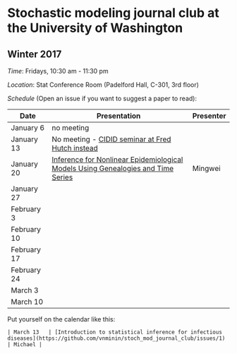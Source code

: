 # Stochastic modeling journal club at the University of Washington

## Winter 2017

*Time*: Fridays, 10:30 am - 11:30 pm

*Location*: Stat Conference Room (Padelford Hall, C-301, 3rd floor)

*Schedule* (Open an issue if you want to suggest a paper to read):

| Date | Presentation | Presenter |
|------|--------------|-----------|
| January 6 | no meeting |  |
| January 13 | No meeting - [CIDID seminar at Fred Hutch instead](http://www.cidid.org/events/2017/1/13/cidid-seminar-nathan-grubaugh) | |
| January 20 |[Inference for Nonlinear Epidemiological Models Using Genealogies and Time Series](http://journals.plos.org/ploscompbiol/article?id=10.1371/journal.pcbi.1002136) | Mingwei |
| January 27 | | |
| February 3 | | |
| February 10 |  | |
| February 17 |  |  |
| February 24 |  | |
| March 3 |  | |
| March 10 |  |  |

Put yourself on the calendar like this:
```
| March 13   | [Introduction to statistical inference for infectious diseases](https://github.com/vnminin/stoch_mod_journal_club/issues/1) | Michael |
```
